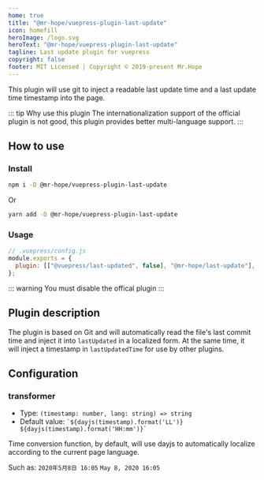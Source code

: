 ```yaml
---
home: true
title: "@mr-hope/vuepress-plugin-last-update"
icon: homefill
heroImage: /logo.svg
heroText: "@mr-hope/vuepress-plugin-last-update"
tagline: Last update plugin for vuepress
copyright: false
footer: MIT Licensed | Copyright © 2019-present Mr.Hope
---
```


This plugin will use git to inject a readable last update time and a last update time timestamp into the page.

::: tip Why use this plugin
The internationalization support of the official plugin is not good, this plugin provides better multi-language support.
:::

## How to use

### Install

```bash
npm i -D @mr-hope/vuepress-plugin-last-update
```

Or

```bash
yarn add -D @mr-hope/vuepress-plugin-last-update
```

### Usage

```js {3}
// .vuepress/config.js
module.exports = {
  plugin: [["@vuepress/last-updated", false], "@mr-hope/last-update"],
};
```

::: warning
You must disable the offical plugin
:::

## Plugin description

The plugin is based on Git and will automatically read the file's last commit time and inject it into `lastUpdated` in a localized form. At the same time, it will inject a timestamp in `lastUpdatedTime` for use by other plugins.

## Configuration

### transformer

- Type: `(timestamp: number, lang: string) => string`
- Default value: `` `${dayjs(timestamp).format('LL')} ${dayjs(timestamp).format('HH:mm')}` ``

Time conversion function, by default, will use dayjs to automatically localize according to the current page language.

Such as: `2020年5月8日 16:05` `May 8, 2020 16:05`
